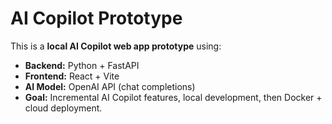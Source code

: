 # AI Copilot Prototype

This is a **local AI Copilot web app prototype** using:

- **Backend:** Python + FastAPI  
- **Frontend:** React + Vite  
- **AI Model:** OpenAI API (chat completions)  
- **Goal:** Incremental AI Copilot features, local development, then Docker + cloud deployment.
